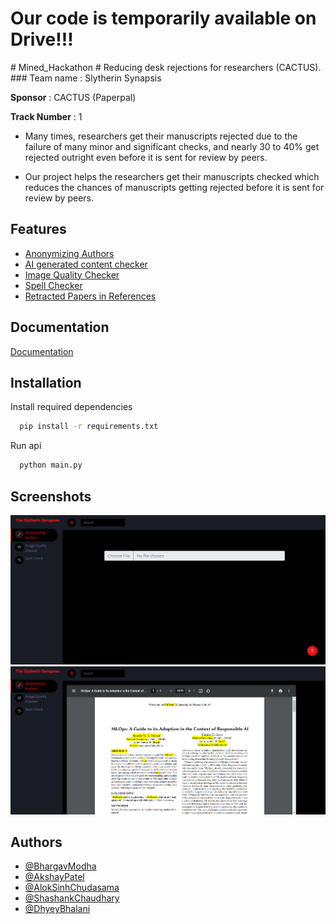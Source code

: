 <h1>Our code is temporarily available on Drive!!!</h1>
# Mined_Hackathon
# Reducing desk rejections for researchers (CACTUS).
### Team name : Slytherin Synapsis

**Sponsor** : CACTUS (Paperpal)

**Track Number** : 1


* Many times, researchers get their manuscripts rejected due to the failure of many minor and significant checks, and nearly 30 to 40% get rejected outright even before it is sent for review by peers.

* Our project helps the researchers get their manuscripts checked which reduces the chances of manuscripts getting rejected before it is sent for review by peers.
## Features

- [Anonymizing Authors](https://linktodocumentation)
- [AI generated content checker](https://linktodocumentation)
- [Image Quality Checker](https://linktodocumentation)
- [Spell Checker](https://linktodocumentation)
- [Retracted Papers in References](https://linktodocumentation)


## Documentation

[Documentation](https://linktodocumentation)


## Installation

Install required dependencies

```bash
  pip install -r requirements.txt
```

Run api

```bash
  python main.py
```


## Screenshots

![App Screenshot](images/ss1.png)
![App Screenshot](images/ss3.png)


## Authors

- [@BhargavModha](https://www.github.com/bhargav-modha)
- [@AkshayPatel](https://www.github.com/akshaypatel67)
- [@AlokSinhChudasama](https://www.github.com/alok-chudasama)
- [@ShashankChaudhary](https://www.github.com/shashank-2610)
- [@DhyeyBhalani](https://www.github.com/dhyeybhalani)
